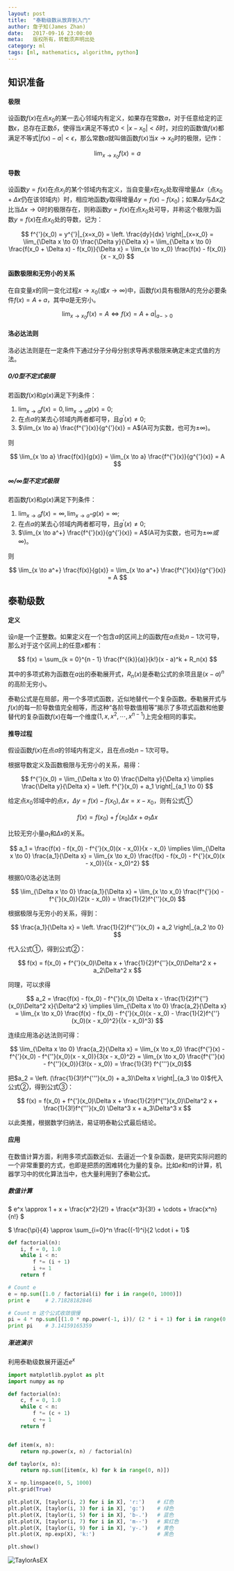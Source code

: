```yaml
---
layout: post
title:  "泰勒级数从放弃到入门"
author: 詹子知(James Zhan)
date:   2017-09-16 23:00:00
meta:   版权所有，转载须声明出处
category: ml
tags: [ml, mathematics, algorithm, python]
---
```



## 知识准备

#### 极限

<span>设函数$f(x)$在点$x_0$的某一去心邻域内有定义，如果存在常数$a$，对于任意给定的正数$\epsilon$，总存在正数$\delta$，使得当$x$满足不等式$0 < |x - x_0| < \delta$时，对应的函数值$f(x)$都满足不等式$|f(x) - a| < \epsilon$，那么常数$a$就叫做函数$f(x)$当$x \to x_0$时的极限，记作：</span>

$$ \lim_{x \to x_0} f(x) = a $$

#### 导数
设函数$y = f(x)$在点$x_)$的某个邻域内有定义，当自变量$x$在$x_0$处取得增量$\Delta x$（点$x_0 + \Delta x$仍在该邻域内）时，相应地函数$y$取得增量$\Delta y = f(x) - f(x_0)$；如果$\Delta y$与$\Delta x$之比当$\Delta x \to 0$时的极限存在，则称函数$y = f(x)$在点$x_0$处可导，并称这个极限为函数$y = f(x)$在点$x_0$处的导数，记为：

$$ f^{'}(x_0) = y^{'}|_{x=x_0} = \left. \frac{dy}{dx} \right|_{x=x_0} = \lim_{\Delta x \to 0} \frac{\Delta y}{\Delta x} = \lim_{\Delta x \to 0} \frac{f(x_0 + \Delta x) - f(x_0)}{\Delta x} = \lim_{x \to x_0} \frac{f(x) - f(x_0)}{x - x_0} $$

#### 函数极限和无穷小的关系
在自变量$x$的同一变化过程$x \to x_0$(或$x \to \infty$)中，函数$f(x)$具有极限A的充分必要条件$f(x) = A + a$，其中$a$是无穷小。

$$ \lim_{x \to x_0} f(x) = A \iff f(x) = A + a|_{a -> 0} $$

#### 洛必达法则

洛必达法则是在一定条件下通过分子分母分别求导再求极限来确定未定式值的方法。

##### $0/0$型不定式极限

若函数$f(x)$和$g(x)$满足下列条件：

1. $\lim_{x \to a} f(x) = 0, \lim_{x \to a} g(x) = 0$;
2. 在点$a$的某去心邻域内两者都可导，且$g^{'}(x) \not= 0$;
3. $\lim_{x \to a} \frac{f^{'}(x)}{g^{'}(x)} = A$(A可为实数，也可为$\pm \infty$)。

则

$$ \lim_{x \to a} \frac{f(x)}{g(x)} = \lim_{x \to a} \frac{f^{'}(x)}{g^{'}(x)} = A $$

##### $\infty/\infty$型不定式极限

若函数$f(x)$和$g(x)$满足下列条件：

1. $\lim_{x \to a} f(x) = \infty, \lim_{x \to a^+} g(x) = \infty$;
2. 在点$a$的某去心邻域内两者都可导，且$g^{'}(x) \not= 0$;
3. $\lim_{x \to a^+} \frac{f^{'}(x)}{g^{'}(x)} = A$(A可为实数，也可为$\pm \infty 或 \infty$)。

则

$$ \lim_{x \to a^+} \frac{f(x)}{g(x)} = \lim_{x \to a^+} \frac{f^{'}(x)}{g^{'}(x)} = A $$


## 泰勒级数

#### 定义 

设$n$是一个正整数。如果定义在一个包含$a$的区间上的函数$f$在$a$点处$n - 1$次可导，那么对于这个区间上的任意$x$都有：

$$ f(x) = \sum_{k = 0}^{n - 1} \frac{f^{(k)}(a)}{k!}(x - a)^k + R_n(x) $$

其中的多项式称为函数在$a$出的泰勒展开式，$R_n(x)$是泰勒公式的余项且是$(x - a)^n$的高阶无穷小。

泰勒公式是在局部，用一个多项式函数，近似地替代一个复杂函数。泰勒展开式与$f(x)$的每一阶导数值完全相等，而这种“各阶导数值相等”揭示了多项式函数和他要替代的复杂函数$f(x)$在每一个维度$(1,x,x^2,\cdots,x^{n-1})$上完全相同的事实。

#### 推导过程

假设函数$f(x)$在点$a$的邻域内有定义，且在点$a$处$n - 1$次可导。

根据导数定义及函数极限与无穷小的关系，易得：

$$ f^{'}(x_0) = \lim_{\Delta x \to 0} \frac{\Delta y}{\Delta x} \implies \frac{\Delta y}{\Delta x} = \left. f^{'}(x_0) + a_1 \right|_{a_1 \to 0} $$ 

给定点$x_0$邻域中的点$x$，$\Delta y = f(x) - f(x_0), \Delta x = x - x_0$，则有公式①

$$ f(x) = f(x_0) + f^{'}(x_0)\Delta x + a_1 \Delta x $$ 

比较无穷小量$a_1$和$\Delta x$的关系。

$$ a_1 = \frac{f(x) - f(x_0) - f^{'}(x_0)(x - x_0)}{x - x_0} \implies \lim_{\Delta x \to 0} \frac{a_1}{\Delta x} = \lim_{x \to x_0} \frac{f(x) - f(x_0) - f^{'}(x_0)(x - x_0)}{(x - x_0)^2} $$

根据$0/0$洛必达法则

$$ \lim_{\Delta x \to 0} \frac{a_1}{\Delta x} = \lim_{x \to x_0} \frac{f^{'}(x) - f^{'}(x_0)}{2(x - x_0)} = \frac{1}{2}f^{''}(x_0) $$

根据极限与无穷小的关系，得到：

$$ \frac{a_1}{\Delta x} = \left. \frac{1}{2}f^{''}(x_0) + a_2 \right|_{a_2 \to 0} $$

代入公式①，得到公式②：

$$ f(x) = f(x_0) + f^{'}(x_0)\Delta x + \frac{1}{2}f^{''}(x_0)\Delta^2 x + a_2\Delta^2 x $$ 

同理，可以求得

$$ a_2 = \frac{f(x) - f(x_0) - f^{'}(x_0) \Delta x - \frac{1}{2}f^{''}(x_0)\Delta^2 x}{\Delta^2 x} \implies \lim_{\Delta x \to 0} \frac{a_2}{\Delta x} = \lim_{x \to x_0} \frac{f(x) - f(x_0) - f^{'}(x_0)(x - x_0) - \frac{1}{2}f^{''}(x_0)(x - x_0)^2}{(x - x_0)^3} $$

连续应用洛必达法则可得：

$$ \lim_{\Delta x \to 0} \frac{a_2}{\Delta x} = \lim_{x \to x_0} \frac{f^{'}(x) - f^{'}(x_0) - f^{''}(x_0)(x - x_0)}{3(x - x_0)^2} = \lim_{x \to x_0} \frac{f^{''}(x) - f^{''}(x_0)}{3!(x - x_0)} = \frac{1}{3!} f^{'''}(x_0)$$

<span>把$a_2 = \left. (\frac{1}{3!}f^{'''}(x_0) + a_3)\Delta x \right|_{a_3 \to 0}$代入公式②，得到公式③：</span>

$$ f(x) = f(x_0) + f^{'}(x_0)\Delta x + \frac{1}{2!}f^{''}(x_0)\Delta^2 x + \frac{1}{3!}f^{'''}(x_0) \Delta^3 x + a_3\Delta^3 x $$ 

以此类推，根据数学归纳法，易证明泰勒公式最后结论。



#### 应用

在数值计算方面，利用多项式函数近似、去逼近一个复杂函数，是研究实际问题的一个非常重要的方式，也即是把质的困难转化为量的复杂。比如$e$和$\pi$的计算，机器学习中的优化算法当中，也大量利用到了泰勒公式。

##### 数值计算

$ e^x \approx 1 + x + \frac{x^2}{2!} + \frac{x^3}{3!} +  \cdots + \frac{x^n}{n!} $

$ \frac{\pi}{4} \approx \sum_{i=0}^n \frac{(-1)^i}{2 \cdot i + 1}$

```python
def factorial(n):
    i, f = 0, 1.0
    while i < n:
        f *= (i + 1)
        i += 1
    return f

# Count e
e = np.sum([1.0 / factorial(i) for i in range(0, 1000)])
print e     # 2.71828182846

# Count π 这个公式收敛很慢
pi = 4 * np.sum([(1.0 * np.power(-1, i))/ (2 * i + 1) for i in range(0, 1000000)])
print pi    # 3.14159165359
```

##### 渐进演示

利用泰勒级数展开逼近$e^x$

```python
import matplotlib.pyplot as plt
import numpy as np

def factorial(n):
    c, f = 0, 1.0
    while c < n:
        f *= (c + 1)
        c += 1
    return f


def item(x, n):
    return np.power(x, n) / factorial(n)

def taylor(x, n):
    return np.sum([item(x, k) for k in range(0, n)])

X = np.linspace(0, 5, 1000)
plt.grid(True)

plt.plot(X, [taylor(i, 2) for i in X], 'r:')    # 红色
plt.plot(X, [taylor(i, 3) for i in X], 'g:')    # 绿色
plt.plot(X, [taylor(i, 5) for i in X], 'b-.')   # 蓝色
plt.plot(X, [taylor(i, 7) for i in X], 'm--')   # 紫红色
plt.plot(X, [taylor(i, 9) for i in X], 'y-.')   # 黄色
plt.plot(X, np.exp(X), 'k:')                    # 黑色

plt.show()
```

![TaylorAsEX](/assets/images/taylor_as_e.png)


